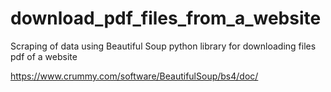 # download_pdf_files_from_a_website
Scraping of data using Beautiful Soup python library for downloading files pdf of a website

https://www.crummy.com/software/BeautifulSoup/bs4/doc/
